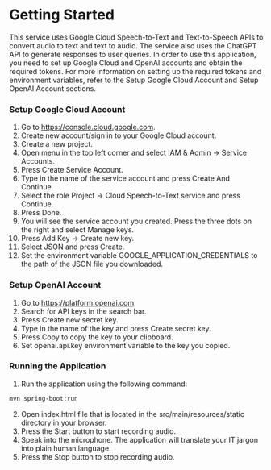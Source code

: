 # Getting Started
This service uses Google Cloud Speech-to-Text and Text-to-Speech APIs to convert audio to text and text to audio. 
The service also uses the ChatGPT API to generate responses to user queries.
In order to use this application, you need to set up Google Cloud and OpenAI accounts and obtain the required tokens.
For more information on setting up the required tokens and environment variables, refer to the Setup Google Cloud Account
and Setup OpenAI Account sections.

### Setup Google Cloud Account
1. Go to https://console.cloud.google.com.
2. Create new account/sign in to your Google Cloud account.
3. Create a new project.
4. Open menu in the top left corner and select IAM & Admin -> Service Accounts.
5. Press Create Service Account.
6. Type in the name of the service account and press Create And Continue.
7. Select the role Project -> Cloud Speech-to-Text service and press Continue.
8. Press Done.
9. You will see the service account you created. Press the three dots on the right and select Manage keys.
10. Press Add Key -> Create new key.
11. Select JSON and press Create.
12. Set the environment variable GOOGLE_APPLICATION_CREDENTIALS to the path of the JSON file you downloaded.

### Setup OpenAI Account
1. Go to https://platform.openai.com.
2. Search for API keys in the search bar.
3. Press Create new secret key.
4. Type in the name of the key and press Create secret key.
5. Press Copy to copy the key to your clipboard.
6. Set openai.api.key environment variable to the key you copied.

### Running the Application
1. Run the application using the following command:
```sh  
mvn spring-boot:run
```
2. Open index.html file that is located in the src/main/resources/static directory in your browser.
3. Press the Start button to start recording audio.
4. Speak into the microphone. The application will translate your IT jargon into plain human language.
5. Press the Stop button to stop recording audio.
